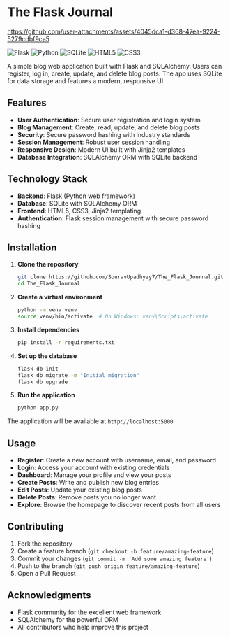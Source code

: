 # The Flask Journal






https://github.com/user-attachments/assets/4045dca1-d368-47ea-9224-5279cdbf9ca5



![Flask](https://img.shields.io/badge/Flask-000000?style=for-the-badge&logo=flask&logoColor=white)
![Python](https://img.shields.io/badge/Python-3776AB?style=for-the-badge&logo=python&logoColor=white)
![SQLite](https://img.shields.io/badge/SQLite-07405E?style=for-the-badge&logo=sqlite&logoColor=white)
![HTML5](https://img.shields.io/badge/HTML5-E34F26?style=for-the-badge&logo=html5&logoColor=white)
![CSS3](https://img.shields.io/badge/CSS3-1572B6?style=for-the-badge&logo=css3&logoColor=white)

A simple blog web application built with Flask and SQLAlchemy. Users can register, log in, create, update, and delete blog posts. The app uses SQLite for data storage and features a modern, responsive UI.

## Features

- **User Authentication**: Secure user registration and login system
- **Blog Management**: Create, read, update, and delete blog posts
- **Security**: Secure password hashing with industry standards
- **Session Management**: Robust user session handling
- **Responsive Design**: Modern UI built with Jinja2 templates
- **Database Integration**: SQLAlchemy ORM with SQLite backend

## Technology Stack

- **Backend**: Flask (Python web framework)
- **Database**: SQLite with SQLAlchemy ORM
- **Frontend**: HTML5, CSS3, Jinja2 templating
- **Authentication**: Flask session management with secure password hashing

## Installation

1. **Clone the repository**
   ```bash
   git clone https://github.com/SouravUpadhyay7/The_Flask_Journal.git
   cd The_Flask_Journal
   ```

2. **Create a virtual environment**
   ```bash
   python -m venv venv
   source venv/bin/activate  # On Windows: venv\Scripts\activate
   ```

3. **Install dependencies**
   ```bash
   pip install -r requirements.txt
   ```

4. **Set up the database**
   ```bash
   flask db init
   flask db migrate -m "Initial migration"
   flask db upgrade
   ```

5. **Run the application**
   ```bash
   python app.py
   ```

The application will be available at `http://localhost:5000`

## Usage

- **Register**: Create a new account with username, email, and password
- **Login**: Access your account with existing credentials
- **Dashboard**: Manage your profile and view your posts
- **Create Posts**: Write and publish new blog entries
- **Edit Posts**: Update your existing blog posts
- **Delete Posts**: Remove posts you no longer want
- **Explore**: Browse the homepage to discover recent posts from all users



## Contributing

1. Fork the repository
2. Create a feature branch (`git checkout -b feature/amazing-feature`)
3. Commit your changes (`git commit -m 'Add some amazing feature'`)
4. Push to the branch (`git push origin feature/amazing-feature`)
5. Open a Pull Request





## Acknowledgments

- Flask community for the excellent web framework
- SQLAlchemy for the powerful ORM
- All contributors who help improve this project
